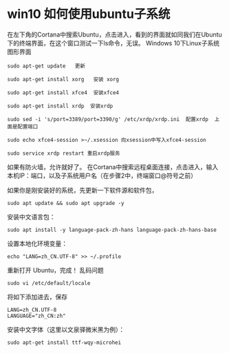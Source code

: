 # win10 如何使用ubuntu子系统

在左下角的Cortana中搜索Ubuntu，点击进入，看到的界面就如同我们在Ubuntu下的终端界面，在这个窗口测试一下ls命令，无误。
Windows 10下Linux子系统图形界面

```shell
sudo apt-get update   更新
```
```shell
sudo apt-get install xorg   安装 xorg
```
```shell
sudo apt-get install xfce4  安装xfce4
```
```shell
sudo apt-get install xrdp  安装xrdp
```
```shell
sudo sed -i 's/port=3389/port=3390/g' /etc/xrdp/xrdp.ini  配置xrdp  上面是配置端口
```
```shell
sudo echo xfce4-session >~/.xsession 向xsession中写入xfce4-session
```
```shell
sudo service xrdp restart 重启xrdp服务
```
如果有防火墙，允许就好了。
在Cortana中搜索远程桌面连接，点击进入，输入本机IP：端口，以及子系统用户名（在步骤2中，终端窗口@符号之前）

如果你是刚安装好的系统，先更新一下软件源和软件包，
```shell
sudo apt update && sudo apt upgrade -y
```
安装中文语言包：
```shell
sudo apt install -y language-pack-zh-hans language-pack-zh-hans-base
```
设置本地化环境变量：
```shell
echo "LANG=zh_CN.UTF-8" >> ~/.profile
```
重新打开 Ubuntu，完成！
乱码问题


```shell
sudo vi /etc/default/locale  
```
将如下添加进去，保存

```shell
LANG=zh_CN.UTF-8   
LANGUAGE="zh_CN:zh"  
```
安装中文字体（这里以文泉驿微米黑为例）：
```shell
sudo apt-get install ttf-wqy-microhei  
```


